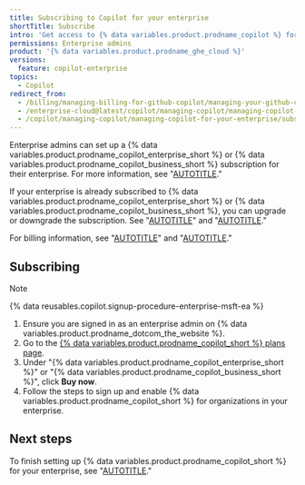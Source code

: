 ```yaml
---
title: Subscribing to Copilot for your enterprise
shortTitle: Subscribe
intro: 'Get access to {% data variables.product.prodname_copilot %} for your enterprise.'
permissions: Enterprise admins
product: '{% data variables.product.prodname_ghe_cloud %}'
versions:
  feature: copilot-enterprise
topics:
  - Copilot
redirect_from:
  - /billing/managing-billing-for-github-copilot/managing-your-github-copilot-enterprise-subscription
  - /enterprise-cloud@latest/copilot/managing-copilot/managing-copilot-for-your-enterprise/subscribing-to-copilot-for-your-enterprise
  - /copilot/managing-copilot/managing-copilot-for-your-enterprise/subscribing-to-copilot-for-your-enterprise
---
```


Enterprise admins can set up a {% data variables.product.prodname_copilot_enterprise_short %} or {% data variables.product.prodname_copilot_business_short %} subscription for their enterprise. For more information, see "[AUTOTITLE](/copilot/about-github-copilot/subscription-plans-for-github-copilot)."

If your enterprise is already subscribed to {% data variables.product.prodname_copilot_enterprise_short %} or {% data variables.product.prodname_copilot_business_short %}, you can upgrade or downgrade the subscription. See "[AUTOTITLE](/copilot/managing-copilot/managing-copilot-for-your-enterprise/upgrading-copilot-for-your-enterprise)" and "[AUTOTITLE](/copilot/managing-copilot/managing-copilot-for-your-enterprise/downgrading-copilot-for-your-enterprise)."

For billing information, see "[AUTOTITLE](/billing/managing-billing-for-github-copilot/about-billing-for-github-copilot#about-billing-for-github-copilot-business-and-github-copilot-enterprise)" and "[AUTOTITLE](/billing/managing-your-github-billing-settings)."

## Subscribing

>[!NOTE]
> {% data reusables.copilot.signup-procedure-enterprise-msft-ea %}

1. Ensure you are signed in as an enterprise admin on {% data variables.product.prodname_dotcom_the_website %}.
1. Go to the [{% data variables.product.prodname_copilot_short %} plans page](https://github.com/features/copilot/plans).
1. Under "{% data variables.product.prodname_copilot_enterprise_short %}" or "{% data variables.product.prodname_copilot_business_short %}", click **Buy now**.
1. Follow the steps to sign up and enable {% data variables.product.prodname_copilot_short %} for organizations in your enterprise.

## Next steps

To finish setting up {% data variables.product.prodname_copilot_short %} for your enterprise, see "[AUTOTITLE](/copilot/setting-up-github-copilot/setting-up-github-copilot-for-your-enterprise)."
